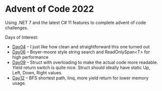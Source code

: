 # Advent of Code 2022

Using .NET 7 and the latest C# 11 features to complete advent of code challenges.

Days of Interest:

* [Day04](https://github.com/brettns/advent2022/blob/main/Day04.cs) – I just like how clean and straightforward this one turned out
* [Day06](https://github.com/brettns/advent2022/blob/main/Day06.cs) – Boyer-moore style string search and ReadOnlySpan\<T\> for high performance
* [Day09](https://github.com/brettns/advent2022/blob/main/Day09.cs) – Struct with overloading to make the actual code more readable. Yield return switch is quite nice. Struct should ideally have static Up, Left, Down, Right values.
* [Day12](https://github.com/brettns/advent2022/blob/main/Day12.cs) – BFS shortest path, linq, more yield return for lower memory usage.

